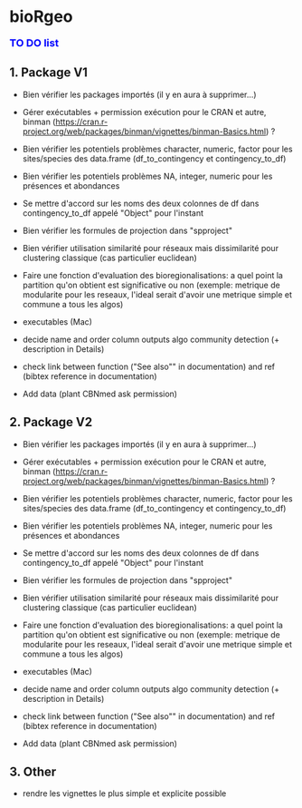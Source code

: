 # bioRgeo

**<span style="color:blue"><font size="4">TO DO list</span></font>**

## 1. Package V1
* Bien vérifier les packages importés (il y en aura à supprimer...)

* Gérer exécutables + permission exécution pour le CRAN et autre, binman (https://cran.r-project.org/web/packages/binman/vignettes/binman-Basics.html) ?

* Bien vérifier les potentiels problèmes character, numeric, factor pour les sites/species des data.frame (df_to_contingency et contingency_to_df)  
* Bien vérifier les potentiels problèmes NA, integer, numeric pour les présences et abondances
* Se mettre d'accord sur les noms des deux colonnes de df dans contingency_to_df appelé "Object" pour l'instant

* Bien vérifier les formules de projection dans "spproject"

* Bien vérifier utilisation similarité pour réseaux mais dissimilarité pour clustering classique (cas particulier euclidean)

* Faire une fonction d'evaluation des bioregionalisations: a quel point la partition qu'on obtient est significative ou non (exemple: metrique de modularite pour les reseaux, l'ideal serait d'avoir une metrique simple et commune a tous les algos)

* executables (Mac)

* decide name and order column outputs algo community detection (+ description in Details)

* check link between function ("See also"" in documentation) and ref (bibtex reference in documentation)
  
* Add data (plant CBNmed ask permission)

## 2. Package V2
* Bien vérifier les packages importés (il y en aura à supprimer...)

* Gérer exécutables + permission exécution pour le CRAN et autre, binman (https://cran.r-project.org/web/packages/binman/vignettes/binman-Basics.html) ?

* Bien vérifier les potentiels problèmes character, numeric, factor pour les sites/species des data.frame (df_to_contingency et contingency_to_df)  
* Bien vérifier les potentiels problèmes NA, integer, numeric pour les présences et abondances
* Se mettre d'accord sur les noms des deux colonnes de df dans contingency_to_df appelé "Object" pour l'instant

* Bien vérifier les formules de projection dans "spproject"

* Bien vérifier utilisation similarité pour réseaux mais dissimilarité pour clustering classique (cas particulier euclidean)

* Faire une fonction d'evaluation des bioregionalisations: a quel point la partition qu'on obtient est significative ou non (exemple: metrique de modularite pour les reseaux, l'ideal serait d'avoir une metrique simple et commune a tous les algos)

* executables (Mac)

* decide name and order column outputs algo community detection (+ description in Details)

* check link between function ("See also"" in documentation) and ref (bibtex reference in documentation)
  
* Add data (plant CBNmed ask permission)

## 3. Other
* rendre les vignettes le plus simple et explicite possible

